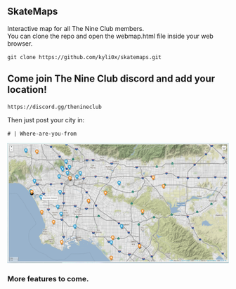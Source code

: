 ## SkateMaps
Interactive map for all The Nine Club members.
<br>
You can clone the repo and open the webmap.html file inside your web browser.
```
git clone https://github.com/kyli0x/skatemaps.git
```

## Come join The Nine Club discord and add your location!
```
https://discord.gg/thenineclub
```
Then just post your city in: 
```
# | Where-are-you-from
```

<p align="center">
  <img src="https://github.com/kyli0x/skatemaps/blob/main/skatemaps002.png">
</p>

### More features to come.
